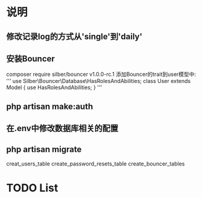 # 说明

## 修改记录log的方式从'single'到'daily'

## 安装Bouncer
composer require silber/bouncer v1.0.0-rc.1
添加Bouncer的trait到user模型中:
'''
use Silber\Bouncer\Database\HasRolesAndAbilities;
class User extends Model
{
    use HasRolesAndAbilities;
}
'''

## php artisan make:auth

## 在.env中修改数据库相关的配置

## php artisan migrate
creat_users_table
create_password_resets_table
create_bouncer_tables

# TODO List
